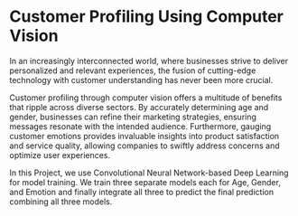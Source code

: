 # Customer Profiling Using Computer Vision
In an increasingly interconnected world, where businesses strive to deliver personalized and relevant experiences, the fusion of cutting-edge technology with customer understanding has never been more crucial. 

Customer profiling through computer vision offers a multitude of benefits that ripple across diverse sectors. By accurately determining age and gender, businesses can refine their marketing strategies, ensuring messages resonate with the intended audience. Furthermore, gauging customer emotions provides invaluable insights into product satisfaction and service quality, allowing companies to swiftly address concerns and optimize user experiences.

In this Project, we use Convolutional Neural Network-based Deep Learning for model training. We train three separate models each for Age, Gender, and Emotion and finally integrate all three to predict the final prediction combining all three models.
